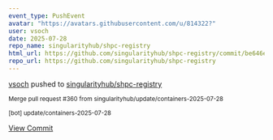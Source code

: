 ```yaml
---
event_type: PushEvent
avatar: "https://avatars.githubusercontent.com/u/814322?"
user: vsoch
date: 2025-07-28
repo_name: singularityhub/shpc-registry
html_url: https://github.com/singularityhub/shpc-registry/commit/be646e16c646772f5b01976445253460788138ae
repo_url: https://github.com/singularityhub/shpc-registry
---
```


<a href='https://github.com/vsoch' target='_blank'>vsoch</a> pushed to <a href='https://github.com/singularityhub/shpc-registry' target='_blank'>singularityhub/shpc-registry</a>

<small>Merge pull request #360 from singularityhub/update/containers-2025-07-28

[bot] update/containers-2025-07-28</small>

<a href='https://github.com/singularityhub/shpc-registry/commit/be646e16c646772f5b01976445253460788138ae' target='_blank'>View Commit</a>